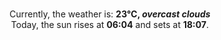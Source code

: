 <p  align="center"><br/>Currently, the weather is: <b> 23°C, <i>overcast clouds</i></b></br>Today, the sun rises at <b>06:04</b> and sets at <b>18:07</b>.</p>